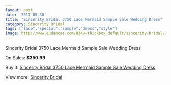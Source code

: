 ```yaml
---
layout: post
date: '2017-05-30'
title: "Sincerity Bridal 3750 Lace Mermaid Sample Sale Wedding Dress"
category: Sincerity Bridal
tags: ["lace","special","sample","dress","style"]
image: http://www.eudances.com/8348-thickbox_default/sincerity-bridal-3750-lace-mermaid-sample-sale-wedding-dress.jpg
---
```

Sincerity Bridal 3750 Lace Mermaid Sample Sale Wedding Dress

On Sales: **$350.99**
<a href="https://www.eudances.com/en/sincerity-bridal/2867-sincerity-bridal-3750-lace-mermaid-sample-sale-wedding-dress.html"><amp-img layout="responsive" width="600" height="600" src="//www.eudances.com/8348-thickbox_default/sincerity-bridal-3750-lace-mermaid-sample-sale-wedding-dress.jpg" alt="Sincerity Bridal 3750 Lace Mermaid Sample Sale Wedding Dress 0" /></a>
<a href="https://www.eudances.com/en/sincerity-bridal/2867-sincerity-bridal-3750-lace-mermaid-sample-sale-wedding-dress.html"><amp-img layout="responsive" width="600" height="600" src="//www.eudances.com/8352-thickbox_default/sincerity-bridal-3750-lace-mermaid-sample-sale-wedding-dress.jpg" alt="Sincerity Bridal 3750 Lace Mermaid Sample Sale Wedding Dress 1" /></a>
<a href="https://www.eudances.com/en/sincerity-bridal/2867-sincerity-bridal-3750-lace-mermaid-sample-sale-wedding-dress.html"><amp-img layout="responsive" width="600" height="600" src="//www.eudances.com/8351-thickbox_default/sincerity-bridal-3750-lace-mermaid-sample-sale-wedding-dress.jpg" alt="Sincerity Bridal 3750 Lace Mermaid Sample Sale Wedding Dress 2" /></a>
<a href="https://www.eudances.com/en/sincerity-bridal/2867-sincerity-bridal-3750-lace-mermaid-sample-sale-wedding-dress.html"><amp-img layout="responsive" width="600" height="600" src="//www.eudances.com/8350-thickbox_default/sincerity-bridal-3750-lace-mermaid-sample-sale-wedding-dress.jpg" alt="Sincerity Bridal 3750 Lace Mermaid Sample Sale Wedding Dress 3" /></a>
<a href="https://www.eudances.com/en/sincerity-bridal/2867-sincerity-bridal-3750-lace-mermaid-sample-sale-wedding-dress.html"><amp-img layout="responsive" width="600" height="600" src="//www.eudances.com/8349-thickbox_default/sincerity-bridal-3750-lace-mermaid-sample-sale-wedding-dress.jpg" alt="Sincerity Bridal 3750 Lace Mermaid Sample Sale Wedding Dress 4" /></a>

Buy it: [Sincerity Bridal 3750 Lace Mermaid Sample Sale Wedding Dress](https://www.eudances.com/en/sincerity-bridal/2867-sincerity-bridal-3750-lace-mermaid-sample-sale-wedding-dress.html "Sincerity Bridal 3750 Lace Mermaid Sample Sale Wedding Dress")

View more: [Sincerity Bridal](https://www.eudances.com/en/45-sincerity-bridal "Sincerity Bridal")